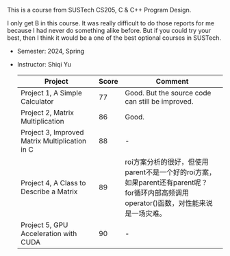 This is a course from SUSTech CS205, C & C++ Program Design.

I only get B in this course. It was really difficult to do those reports for me because I had never do something alike before. But if you could try your best, then I think it would be a one of the best optional courses in SUSTech.



* Semester: 2024, Spring

* Instructor: Shiqi Yu

    

    | Project                                         | Score | Comment                                                      |
    | ----------------------------------------------- | ----- | ------------------------------------------------------------ |
    | Project 1,  A Simple Calculator                 | 77    | Good. But the source code can still be improved.             |
    | Project 2,  Matrix Multiplication               | 86    | Good.                                                        |
    | Project 3,  Improved Matrix Multiplication in C | 88    | -                                                            |
    | Project 4,  A Class to Describe a Matrix        | 89    | roi方案分析的很好，但使用parent不是一个好的roi方案，如果parent还有parent呢？<br />for循环内部高频调用operator()函数，对性能来说是一场灾难。 |
    | Project 5,  GPU Acceleration with CUDA          | 90    | -                                                            |